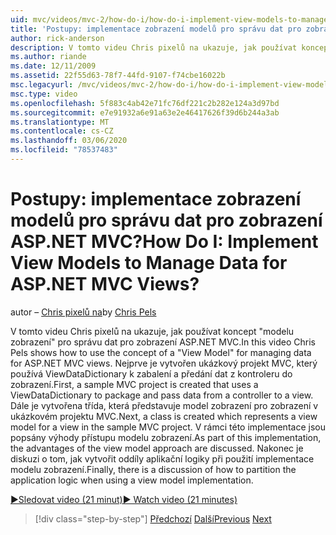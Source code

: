 ```yaml
---
uid: mvc/videos/mvc-2/how-do-i/how-do-i-implement-view-models-to-manage-data-for-aspnet-mvc-views
title: 'Postupy: implementace zobrazení modelů pro správu dat pro zobrazení ASP.NET MVC? | Dokumenty Microsoft'
author: rick-anderson
description: V tomto videu Chris pixelů na ukazuje, jak používat koncept&quot; modelu zobrazení &quot;pro správu dat pro zobrazení ASP.NET MVC. Nejdřív je ukázkový projekt MVC vytv...
ms.author: riande
ms.date: 12/11/2009
ms.assetid: 22f55d63-78f7-44fd-9107-f74cbe16022b
msc.legacyurl: /mvc/videos/mvc-2/how-do-i/how-do-i-implement-view-models-to-manage-data-for-aspnet-mvc-views
msc.type: video
ms.openlocfilehash: 5f883c4ab42e71fc76df221c2b282e124a3d97bd
ms.sourcegitcommit: e7e91932a6e91a63e2e46417626f39d6b244a3ab
ms.translationtype: MT
ms.contentlocale: cs-CZ
ms.lasthandoff: 03/06/2020
ms.locfileid: "78537483"
---
```

# <a name="how-do-i-implement-view--models-to-manage-data-for-aspnet-mvc-views"></a><span data-ttu-id="97262-105">Postupy: implementace zobrazení modelů pro správu dat pro zobrazení ASP.NET MVC?</span><span class="sxs-lookup"><span data-stu-id="97262-105">How Do I: Implement View  Models to Manage Data for ASP.NET MVC Views?</span></span>

<span data-ttu-id="97262-106">autor – [Chris pixelů na](https://twitter.com/chrispels)</span><span class="sxs-lookup"><span data-stu-id="97262-106">by [Chris Pels](https://twitter.com/chrispels)</span></span>

<span data-ttu-id="97262-107">V tomto videu Chris pixelů na ukazuje, jak používat koncept "modelu zobrazení" pro správu dat pro zobrazení ASP.NET MVC.</span><span class="sxs-lookup"><span data-stu-id="97262-107">In this video Chris Pels shows how to use the concept of a "View Model" for managing data for ASP.NET MVC views.</span></span> <span data-ttu-id="97262-108">Nejprve je vytvořen ukázkový projekt MVC, který používá ViewDataDictionary k zabalení a předání dat z kontroleru do zobrazení.</span><span class="sxs-lookup"><span data-stu-id="97262-108">First, a sample MVC project is created that uses a ViewDataDictionary to package and pass data from a controller to a view.</span></span> <span data-ttu-id="97262-109">Dále je vytvořena třída, která představuje model zobrazení pro zobrazení v ukázkovém projektu MVC.</span><span class="sxs-lookup"><span data-stu-id="97262-109">Next, a class is created which represents a view model for a view in the sample MVC project.</span></span> <span data-ttu-id="97262-110">V rámci této implementace jsou popsány výhody přístupu modelu zobrazení.</span><span class="sxs-lookup"><span data-stu-id="97262-110">As part of this implementation, the advantages of the view model approach are discussed.</span></span> <span data-ttu-id="97262-111">Nakonec je diskuzi o tom, jak vytvořit oddíly aplikační logiky při použití implementace modelu zobrazení.</span><span class="sxs-lookup"><span data-stu-id="97262-111">Finally, there is a discussion of how to partition the application logic when using a view model implementation.</span></span>

[<span data-ttu-id="97262-112">&#9654;Sledovat video (21 minut)</span><span class="sxs-lookup"><span data-stu-id="97262-112">&#9654; Watch video (21 minutes)</span></span>](https://channel9.msdn.com/Blogs/ASP-NET-Site-Videos/how-do-i-implement-view-models-to-manage-data-for-aspnet-mvc-views)

> [!div class="step-by-step"]
> <span data-ttu-id="97262-113">[Předchozí](how-do-i-work-with-data-in-aspnet-mvc-partial-views.md)
> [Další](how-do-i-create-a-custom-html-helper-for-an-mvc-application.md)</span><span class="sxs-lookup"><span data-stu-id="97262-113">[Previous](how-do-i-work-with-data-in-aspnet-mvc-partial-views.md)
[Next](how-do-i-create-a-custom-html-helper-for-an-mvc-application.md)</span></span>
